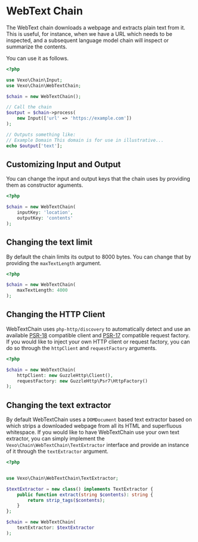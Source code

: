 # WebText Chain

The WebText chain downloads a webpage and extracts plain text from it. This is useful, for instance, when we have a URL which needs to be inspected, and a subsequent language model chain will inspect or summarize the contents.

You can use it as follows.

```php
<?php

use Vexo\Chain\Input;
use Vexo\Chain\WebTextChain;

$chain = new WebTextChain();

// Call the chain
$output = $chain->process(
    new Input(['url' => 'https://example.com'])
);

// Outputs something like:
// Example Domain This domain is for use in illustrative...
echo $output['text'];
```

## Customizing Input and Output

You can change the input and output keys that the chain uses by providing them as constructor aguments.

```php
<?php

$chain = new WebTextChain(
    inputKey: 'location',
    outputKey: 'contents'
);
```

## Changing the text limit

By default the chain limits its output to 8000 bytes. You can change that by providing the `maxTextLength` argument.

```php
<?php

$chain = new WebTextChain(
    maxTextLength: 4000
);
```

## Changing the HTTP Client

WebTextChain uses `php-http/discovery` to automatically detect and use an available [PSR-18](https://www.php-fig.org/psr/psr-18/) compatible client and [PSR-17](https://www.php-fig.org/psr/psr-17/) compatible request factory. If you would like to inject your own HTTP client or request factory, you can do so through the `httpClient` and `requestFactory` arguments.

```php
<?php

$chain = new WebTextChain(
    httpClient: new GuzzleHttp\Client(),
    requestFactory: new GuzzleHttp\Psr7\HttpFactory()
);
```

## Changing the text extractor

By default WebTextChain uses a `DOMDocument` based text extractor based on which strips a downloaded webpage from all its HTML and superfluous whitespace. If you would like to have WebTextChain use your own text extractor, you can simply implement the `Vexo\Chain\WebTextChain\TextExtractor` interface and provide an instance of it through the `textExtractor` argument.

```php
<?php


use Vexo\Chain\WebTextChain\TextExtractor;

$textExtractor = new class() implements TextExtractor {
    public function extract(string $contents): string {
        return strip_tags($contents);
    }
};

$chain = new WebTextChain(
    textExtractor: $textExtractor
);
```

